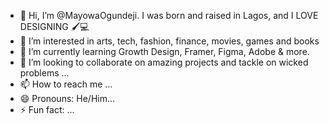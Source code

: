 - 👋 Hi, I’m @MayowaOgundeji. I was born and raised in Lagos, and I LOVE DESIGNING 🖌️💻
- 👀 I’m interested in arts, tech, fashion, finance, movies, games and books 
- 🌱 I’m currently learning Growth Design, Framer, Figma, Adobe & more.
- 💞️ I’m looking to collaborate on amazing projects and tackle on wicked problems ...
- 📫 How to reach me ...
- 😄 Pronouns: He/Him...
- ⚡ Fun fact: ...

<!---
MayowaOundeji/MayowaOundeji is a ✨ special ✨ repository because its `README.md` (this file) appears on your GitHub profile.
You can click the Preview link to take a look at your changes.
--->
